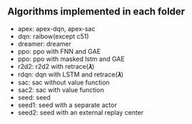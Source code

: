 ## Algorithms implemented in each folder

- apex: apex-dqn, apex-sac
- dqn: raibow(except c51)
- dreamer: dreamer
- ppo: ppo with FNN and GAE
- ppo: ppo with masked lstm and GAE
- r2d2: r2d2 with retrace(𝝀)
- rdqn: dqn with LSTM and retrace(𝝀)
- sac: sac without value function
- sac2: sac with value function
- seed: seed
- seed1: seed with a separate actor
- seed2: seed with an external replay center